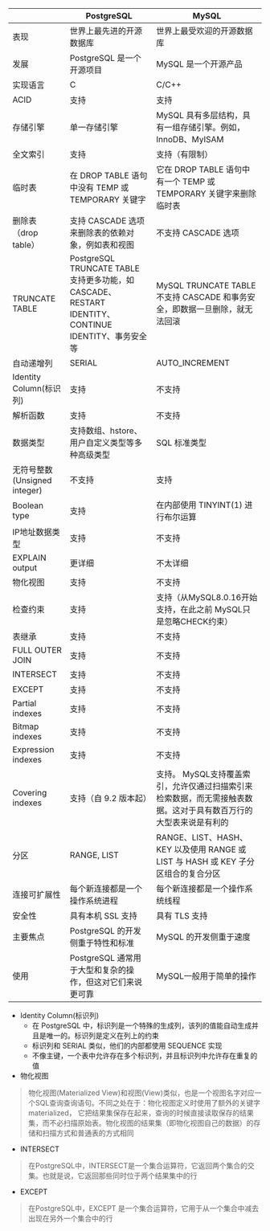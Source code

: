 |  | PostgreSQL | MySQL |
| ------ | ------ |------ |
| 表现 | 世界上最先进的开源数据库 |世界上最受欢迎的开源数据库 |
| 发展 | PostgreSQL 是一个开源项目 |MySQL 是一个开源产品 |
|实现语言|C|C/C++|
|ACID|支持|支持|
|存储引擎|单一存储引擎|MySQL 具有多层结构，具有一组存储引擎。例如，InnoDB、MyISAM|
|全文索引|支持|支持（有限制）|
|临时表|在 DROP TABLE 语句中没有 TEMP 或 TEMPORARY 关键字|它在 DROP TABLE 语句中有一个 TEMP 或 TEMPORARY 关键字来删除临时表|
|删除表（drop table）|支持 CASCADE 选项来删除表的依赖对象，例如表和视图|不支持 CASCADE 选项|
|TRUNCATE TABLE|PostgreSQL TRUNCATE TABLE 支持更多功能，如 CASCADE、RESTART IDENTITY、CONTINUE IDENTITY、事务安全等|MySQL TRUNCATE TABLE 不支持 CASCADE 和事务安全，即数据一旦删除，就无法回滚|
|自动递增列|SERIAL|AUTO_INCREMENT|
|Identity Column(标识列)|支持|不支持|
|解析函数|支持|不支持|
|数据类型|支持数组、hstore、用户自定义类型等多种高级类型|SQL 标准类型|
|无符号整数(Unsigned integer)|不支持|支持|
|Boolean type|支持|在内部使用 TINYINT(1) 进行布尔运算|
|IP地址数据类型|支持|不支持|
|EXPLAIN output|更详细|不太详细|
|物化视图|支持|不支持|
|检查约束|支持|支持（从MySQL8.0.16开始支持，在此之前 MySQL只是忽略CHECK约束）|
|表继承|支持|不支持|
| FULL OUTER JOIN|支持|不支持|
|INTERSECT|支持|不支持|
|EXCEPT|支持|不支持|
|Partial indexes|支持|不支持|
|Bitmap indexes|支持|不支持|
|Expression indexes|支持|不支持|
|Covering indexes|支持（自 9.2 版本起）|支持。 MySQL支持覆盖索引，允许仅通过扫描索引来检索数据，而无需接触表数据。这对于具有数百万行的大型表来说是有利的|
|分区|RANGE, LIST|RANGE、LIST、HASH、KEY 以及使用 RANGE 或 LIST 与 HASH 或 KEY 子分区组合的复合分区|
|连接可扩展性|每个新连接都是一个操作系统进程|每个新连接都是一个操作系统线程|
|安全性|具有本机 SSL 支持|具有 TLS 支持|
|主要焦点|PostgreSQL 的开发侧重于特性和标准|MySQL 的开发侧重于速度|
|使用|PostgreSQL 通常用于大型和复杂的操作，但这对它们来说更可靠|MySQL一般用于简单的操作|


* Identity Column(标识列)
  * 在 PostgreSQL 中，标识列是一个特殊的生成列，该列的值能自动生成并且是唯一的。标识列是定义在列上的约束
  * 标识列和 SERIAL 类似，他们的内部都使用 SEQUENCE 实现
  * 不像主键，一个表中允许存在多个标识列，并且标识列中允许存在重复的值
* 物化视图
> 物化视图(Materialized View)和视图(View)类似，也是一个视图名字对应一个SQL查询查询语句。不同之处在于：物化视图定义时使用了额外的关键字materialized， 它把结果集保存在起来，查询的时候直接读取保存的结果集，而不必扫描原始表。物化视图的结果集（即物化视图自己的数据）的存储和扫描方式和普通表的方式相同
* INTERSECT
> 在PostgreSQL中，INTERSECT是一个集合运算符，它返回两个集合的交集。也就是说，它返回那些同时位于两个结果集中的行
* EXCEPT
> 在PostgreSQL中，EXCEPT 是一个集合运算符，它用于从一个集合中减去出现在另外一个集合中的行
